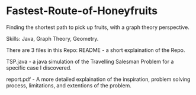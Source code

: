 # Fastest-Route-of-Honeyfruits
Finding the shortest path to pick up fruits, with a graph theory perspective.

Skills:  Java, Graph Theory, Geometry.

There are 3 files in this Repo:
README - a short explaination of the Repo.

TSP.java - a java simulation of the Travelling Salesman Problem for a specific case I discovered.

report.pdf - A more detailed explaination of the inspiration, problem solving process, limitations, and extentions of the problem.
